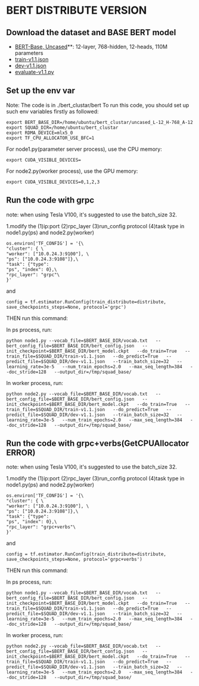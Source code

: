 # BERT DISTRIBUTE VERSION

## Download the dataset and BASE BERT model
*   [BERT-Base, Uncased](https://storage.googleapis.com/bert_models/2018_10_18/uncased_L-12_H-768_A-12.zip)**:
12-layer, 768-hidden, 12-heads, 110M parameters
*   [train-v1.1.json](https://rajpurkar.github.io/SQuAD-explorer/dataset/train-v1.1.json)
*   [dev-v1.1.json](https://rajpurkar.github.io/SQuAD-explorer/dataset/dev-v1.1.json)
*   [evaluate-v1.1.py](https://github.com/allenai/bi-att-flow/blob/master/squad/evaluate-v1.1.py)



## Set up the env var
Note: The code is in ./bert_clustar/bert
To run this code, you should set up such env variables firstly as followed:

```
export BERT_BASE_DIR=/home/ubuntu/bert_clustar/uncased_L-12_H-768_A-12
export SQUAD_DIR=/home/ubuntu/bert_clustar
export RDMA_DEVICE=mlx5_0
export TF_CPU_ALLOCATOR_USE_BFC=1
```

For node1.py(parameter server process), use the CPU memory:
```
export CUDA_VISIBLE_DEVICES=
```

For node2.py(worker process), use the GPU memory:
```
export CUDA_VISIBLE_DEVICES=0,1,2,3
```

## Run the code with grpc

note: when using Tesla V100, it's suggested to use the batch_size 32.

1.modify the (1)ip:port (2)rpc_layer (3)run_config protocol (4)task type in node1.py(ps) and node2.py(worker)


```
os.environ['TF_CONFIG'] = '{\
"cluster": { \
"worker": ["10.0.24.3:9100"], \
"ps": ["10.0.24.3:9108"]},\
"task": {"type": 
"ps", "index": 0},\
"rpc_layer": "grpc"\
}'
```

and

```
config = tf.estimator.RunConfig(train_distribute=distribute, save_checkpoints_steps=None, protocol='grpc')
```

THEN run this command:

In ps process, run:
```
python node1.py --vocab_file=$BERT_BASE_DIR/vocab.txt   --bert_config_file=$BERT_BASE_DIR/bert_config.json   --init_checkpoint=$BERT_BASE_DIR/bert_model.ckpt   --do_train=True   --train_file=$SQUAD_DIR/train-v1.1.json   --do_predict=True   --predict_file=$SQUAD_DIR/dev-v1.1.json   --train_batch_size=32   --learning_rate=3e-5   --num_train_epochs=2.0   --max_seq_length=384   --doc_stride=128   --output_dir=/tmp/squad_base/
```

In worker process, run:
```
python node2.py --vocab_file=$BERT_BASE_DIR/vocab.txt   --bert_config_file=$BERT_BASE_DIR/bert_config.json   --init_checkpoint=$BERT_BASE_DIR/bert_model.ckpt   --do_train=True   --train_file=$SQUAD_DIR/train-v1.1.json   --do_predict=True   --predict_file=$SQUAD_DIR/dev-v1.1.json   --train_batch_size=32   --learning_rate=3e-5   --num_train_epochs=2.0   --max_seq_length=384   --doc_stride=128   --output_dir=/tmp/squad_base/
```

## Run the code with grpc+verbs(GetCPUAllocator ERROR)

note: when using Tesla V100, it's suggested to use the batch_size 32.

1.modify the (1)ip:port (2)rpc_layer (3)run_config protocol (4)task type in node1.py(ps) and node2.py(worker)


```
os.environ['TF_CONFIG'] = '{\
"cluster": { \
"worker": ["10.0.24.3:9100"], \
"ps": ["10.0.24.3:9108"]},\
"task": {"type": 
"ps", "index": 0},\
"rpc_layer": "grpc+verbs"\
}'
```

and

```
config = tf.estimator.RunConfig(train_distribute=distribute, save_checkpoints_steps=None, protocol='grpc+verbs')
```

THEN run this command:

In ps process, run:
```
python node1.py --vocab_file=$BERT_BASE_DIR/vocab.txt   --bert_config_file=$BERT_BASE_DIR/bert_config.json   --init_checkpoint=$BERT_BASE_DIR/bert_model.ckpt   --do_train=True   --train_file=$SQUAD_DIR/train-v1.1.json   --do_predict=True   --predict_file=$SQUAD_DIR/dev-v1.1.json   --train_batch_size=32   --learning_rate=3e-5   --num_train_epochs=2.0   --max_seq_length=384   --doc_stride=128   --output_dir=/tmp/squad_base/
```

In worker process, run:
```
python node2.py --vocab_file=$BERT_BASE_DIR/vocab.txt   --bert_config_file=$BERT_BASE_DIR/bert_config.json   --init_checkpoint=$BERT_BASE_DIR/bert_model.ckpt   --do_train=True   --train_file=$SQUAD_DIR/train-v1.1.json   --do_predict=True   --predict_file=$SQUAD_DIR/dev-v1.1.json   --train_batch_size=32   --learning_rate=3e-5   --num_train_epochs=2.0   --max_seq_length=384   --doc_stride=128   --output_dir=/tmp/squad_base/
```

